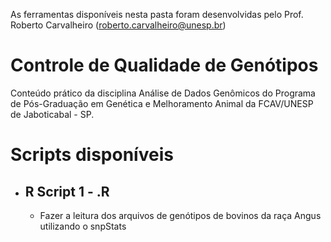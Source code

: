As ferramentas disponíveis nesta pasta foram desenvolvidas pelo Prof. Roberto Carvalheiro (roberto.carvalheiro@unesp.br)

# Controle de Qualidade de Genótipos 

Conteúdo prático da disciplina Análise de Dados Genômicos do Programa de Pós-Graduação em Genética e Melhoramento Animal da FCAV/UNESP de Jaboticabal - SP.

# Scripts disponíveis

* ## R Script 1 - .R
    * Fazer a leitura dos arquivos de genótipos de bovinos da raça Angus utilizando o snpStats
